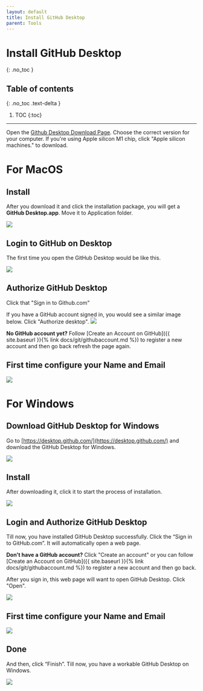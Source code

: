 ```yaml
---
layout: default
title: Install GitHub Desktop
parent: Tools
---
```


# Install GitHub Desktop
{: .no_toc }

## Table of contents
{: .no_toc .text-delta }

1. TOC
{:toc}

---


Open the [Github Desktop Download Page](https://desktop.github.com/). Choose the correct version for your computer. If you're using Apple silicon M1 chip, click "Apple silicon machines." to download.


# For MacOS

## Install
After you download it and click the installation package, you will get a **GitHub Desktop.app**. Move it to Application folder.

![](/assets/images/github-desktop-install.png)

## Login to GitHub on Desktop

The first time you open the GitHub Desktop would be like this. 

![](/assets/images/github-desktop-1.png)


## Authorize GitHub Desktop

Click that "Sign in to Github.com" 

If you have a GitHub account signed in, you would see a similar image below. Click "Authorize desktop". 
![](/assets/images/github-desktop-auth.png)

**No GitHub account yet?** Follow [Create an Account on GitHub]({{ site.baseurl }}{% link docs/git/githubaccount.md %}) to register a new account and then go back refresh the page again.

## First time configure your Name and Email

![](/assets/images/github-desktop-config.png)



# For Windows 


## Download GitHub Desktop for Windows
Go to [https://desktop.github.com/](https://desktop.github.com/) and download the GitHub Desktop for Windows.

![](/assets/images/githubdesktop/windows_1.png)


## Install 

After downloading it, click it to start the process of installation.

![](/assets/images/githubdesktop/windows_2.png)


## Login and Authorize GitHub Desktop

Till now, you have installed GitHub Desktop successfully. Click the “Sign in to GitHub.com”. It will automatically open a web page. 

**Don't have a GitHub account?** Click "Create an account" or you can follow [Create an Account on GitHub]({{ site.baseurl }}{% link docs/git/githubaccount.md %}) to register a new account and then go back.

After you sign in, this web page will want to open GitHub Desktop. Click "Open".

![](/assets/images/githubdesktop/windows_3.png)


## First time configure your Name and Email

![](/assets/images/githubdesktop/windows_4.png)

## Done

And then, click “Finish”. Till now, you have a workable GitHub Desktop on Windows.

![](/assets/images/githubdesktop/windows_5.png)
